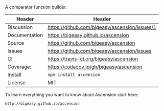 A comparator function builder.

| Header        | Header                                        |
| --- | --- |
| Discussion    | https://github.com/bigeasy/ascension/issues/1 |
| Documentation | https://bigeasy.github.io/ascension           |
| Source        | https://github.com/bigeasy/ascension          |
| Issues        | https://github.com/bigeasy/ascension/issues   |
| CI            | https://travis-ci.org/bigeasy/ascension       |
| Coverage:     | https://codecov.io/gh/bigeasy/ascension       |
| Install       |`npm install ascension`                        |
| License       | MIT                                           |

To learn everything you want to know about Ascension start here:

    http://bigeasy.github.io/ascension
